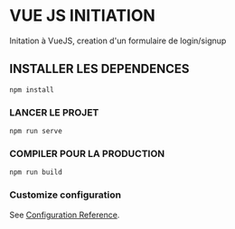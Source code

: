 # VUE JS INITIATION

Initation à VueJS, creation d'un formulaire de login/signup

## INSTALLER LES DEPENDENCES
```
npm install
```

### LANCER LE PROJET
```
npm run serve
```

### COMPILER POUR LA PRODUCTION 
```
npm run build
```

### Customize configuration
See [Configuration Reference](https://cli.vuejs.org/config/).
